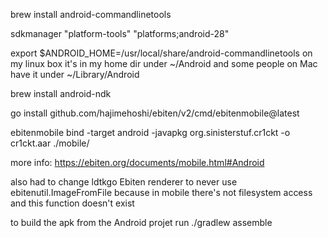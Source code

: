 brew install android-commandlinetools

sdkmanager "platform-tools" "platforms;android-28"

export $ANDROID_HOME=/usr/local/share/android-commandlinetools
on my linux box it's in my home dir under ~/Android and some people on Mac have it under ~/Library/Android

brew install android-ndk

go install github.com/hajimehoshi/ebiten/v2/cmd/ebitenmobile@latest

ebitenmobile bind -target android -javapkg org.sinisterstuf.cr1ckt -o cr1ckt.aar ./mobile/

more info: https://ebiten.org/documents/mobile.html#Android

also had to change ldtkgo Ebiten renderer to never use ebitenutil.ImageFromFile because in mobile there's not filesystem access and this function doesn't exist

to build the apk from the Android projet run ./gradlew assemble
